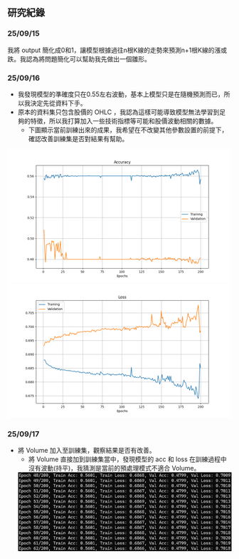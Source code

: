 ## 研究紀錄
### 25/09/15
我將 output 簡化成0和1，讓模型根據過往n根K線的走勢來預測n+1根K線的漲或跌。我認為將問題簡化可以幫助我先做出一個雛形。

### 25/09/16
- 我發現模型的準確度只在0.55左右波動，基本上模型只是在隨機預測而已，所以我決定先從資料下手。
- 原本的資料集只包含股價的 OHLC ，我認為這樣可能導致模型無法學習到足夠的特徵，所以我打算加入一些技術指標等可能和股價波動相關的數據。
    - 下圖顯示當前訓練出來的成果，我希望在不改變其他參數設置的前提下，確認改善訓練集是否對結果有幫助。
<center><img src="lstm/first_acc.png" width="500"/>   <img src="lstm/first_loss.png" width="500"/></center>

### 25/09/17
- 將 Volume 加入至訓練集，觀察結果是否有改善。
    - 將 Volume 直接加到訓練集當中，發現模型的 acc 和 loss 在訓練過程中沒有波動(持平)，我猜測是當前的預處理模式不適合 Volume。
    <center><img src="lstm/tryna_add_volume.png" width="1000"/></center>